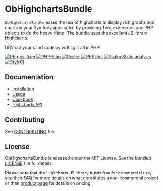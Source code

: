 # ObHighchartsBundle

`ObHighchartsBundle` eases the use of highcharts to display rich graphs and charts in your Symfony application by
providing Twig extensions and PHP objects to do the heavy lifting. The bundle uses the excellent JS library
[Highcharts](https://www.highcharts.com). 

DRY out your chart code by writing it all in PHP!

[![Php-cs-fixer](https://github.com/laurentmuller/ObHighchartsBundle/actions/workflows/php-cs-fixer.yaml/badge.svg)](https://github.com/laurentmuller/ObHighchartsBundle/actions/workflows/php-cs-fixer.yaml)
[![PHP-Stan](https://github.com/laurentmuller/ObHighchartsBundle/actions/workflows/php-stan.yaml/badge.svg)](https://github.com/laurentmuller/ObHighchartsBundle/actions/workflows/php-stan.yaml)
[![Rector](https://github.com/laurentmuller/ObHighchartsBundle/actions/workflows/rector.yaml/badge.svg)](https://github.com/laurentmuller/ObHighchartsBundle/actions/workflows/rector.yaml/badge.svg)
[![PHPUnit](https://github.com/laurentmuller/ObHighchartsBundle/actions/workflows/php-unit.yaml/badge.svg)](https://github.com/laurentmuller/ObHighchartsBundle/actions/workflows/php-unit.yaml)
[![Psalm Static analysis](https://github.com/laurentmuller/ObHighchartsBundle/actions/workflows/psalm.yaml/badge.svg)](https://github.com/laurentmuller/ObHighchartsBundle/actions/workflows/psalm.yaml)
[![StyleCI](https://github.styleci.io/repos/472412531/shield?branch=master)](https://github.styleci.io/repos/472412531?branch=master)

## Documentation

* [Installation](resources/doc/installation.md)
* [Usage](resources/doc/usage.md)
* [Cookbook](resources/doc/cookbook.md)
* [Highcharts API](http://api.highcharts.com/highcharts)

## Contributing

See [CONTRIBUTING](CONTRIBUTING.md) file.

## License

ObHighchartsBundle is released under the MIT License. See the bundled [LICENSE](LICENSE) file for details.

Please note that the Highcharts JS library is **not** free for commercial use, see their
[FAQ](http://shop.highsoft.com/faq) for more details on what constitutes a non-commercial project or their
[product page](http://shop.highsoft.com/highcharts.html) for details on pricing.

